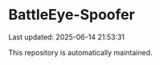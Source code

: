 # BattleEye-Spoofer

Last updated: 2025-06-14 21:53:31

This repository is automatically maintained.
